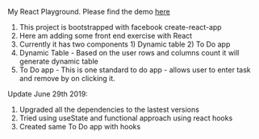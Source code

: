 My React Playground. Please find the demo [here](https://1o1w3oony3.codesandbox.io/todo)

1) This project is bootstrapped with facebook create-react-app
2) Here am adding some front end exercise with React
3) Currently it has two components 1) Dynamic table 2) To Do app
4) Dynamic Table - Based on the user rows and columns count it will generate dynamic table
5) To Do app - This is one standard to do app - allows user to enter task and remove by on clicking it.

Update June 29th 2019:

1) Upgraded all the dependencies to the lastest versions
2) Tried using useState and functional approach using react hooks
3) Created same To Do app with hooks 
